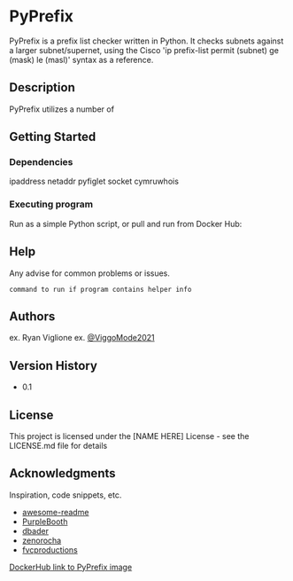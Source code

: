 # PyPrefix

PyPrefix is a prefix list checker written in Python. It checks subnets against a larger subnet/supernet, using the Cisco
'ip prefix-list permit (subnet) ge (mask) le (masl)' syntax as a reference.

## Description

PyPrefix utilizes a number of 

## Getting Started

### Dependencies

ipaddress
netaddr
pyfiglet
socket
cymruwhois

### Executing program

Run as a simple Python script, or pull and run from Docker Hub:


## Help

Any advise for common problems or issues.
```
command to run if program contains helper info
```

## Authors

ex. Ryan Viglione 
ex. [@ViggoMode2021](https://github.com/ViggoMode2021/)

## Version History

* 0.1

## License

This project is licensed under the [NAME HERE] License - see the LICENSE.md file for details

## Acknowledgments

Inspiration, code snippets, etc.
* [awesome-readme](https://github.com/matiassingers/awesome-readme)
* [PurpleBooth](https://gist.github.com/PurpleBooth/109311bb0361f32d87a2)
* [dbader](https://github.com/dbader/readme-template)
* [zenorocha](https://gist.github.com/zenorocha/4526327)
* [fvcproductions](https://gist.github.com/fvcproductions/1bfc2d4aecb01a834b46)

<a href="https://hub.docker.com/r/ryanv203/pyprefix" target="_blank">DockerHub link to PyPrefix image</a>
